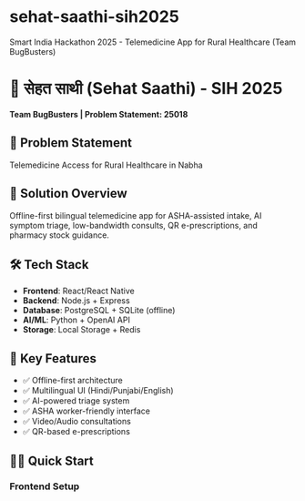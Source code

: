 # sehat-saathi-sih2025
Smart India Hackathon 2025 - Telemedicine App for Rural Healthcare (Team BugBusters)
# 🏥 सेहत साथी (Sehat Saathi) - SIH 2025

**Team BugBusters | Problem Statement: 25018**

## 🎯 Problem Statement
Telemedicine Access for Rural Healthcare in Nabha

## 🚀 Solution Overview
Offline-first bilingual telemedicine app for ASHA-assisted intake, AI symptom triage, low-bandwidth consults, QR e-prescriptions, and pharmacy stock guidance.

## 🛠️ Tech Stack
- **Frontend**: React/React Native
- **Backend**: Node.js + Express
- **Database**: PostgreSQL + SQLite (offline)
- **AI/ML**: Python + OpenAI API
- **Storage**: Local Storage + Redis

## 📱 Key Features
- ✅ Offline-first architecture
- ✅ Multilingual UI (Hindi/Punjabi/English)
- ✅ AI-powered triage system
- ✅ ASHA worker-friendly interface
- ✅ Video/Audio consultations
- ✅ QR-based e-prescriptions

## 🏃‍♂️ Quick Start

### Frontend Setup
